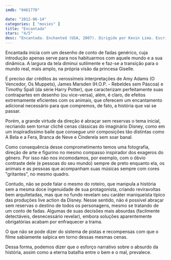 ```yaml
---
imdb: "0461770"

date: "2012-06-14"
categories: [ "movies" ]
title: "Encantada"
stars: "4/5"
desc: "Encantada. Enchanted (USA, 2007). Dirigido por Kevin Lima. Escrito por Bill Kelly. Com Amy Adams, Patrick Dempsey, James Marsden, Timothy Spall, Idina Menzel, Rachel Covey, Susan Sarandon, Julie Andrews, Jeff Bennett."
---
```

Encantada inicia com um desenho de conto de fadas genérico, cuja introdução apenas serve para nos habituarmos com aquele mundo e a sua dinâmica. A largura da tela diminui sutilmente e faz-se a transição para o mundo real, mais amplo, na própria visão da princesa Giselle.

É preciso dar créditos às verossímeis interpretações de Amy Adams (O Vencedor, Os Muppets), James Marsden (H.O.P. - Rebeldes sem Páscoa) e Timothy Spall (da série Harry Potter), que caracterizam perfeitamente suas contrapartes em desenho (ou vice-versa), além, é claro, de efeitos extremamente eficientes com os animais, que oferecem um encantamento adicional necessário para que compremos, de fato, a história que vai se passar.

Porém, a grande virtude da direção é abraçar sem reservas o tema inicial, recriando sem tornar clichê cenas clássicas do imaginário Disney, como em um inspiradíssimo baile que consegue unir composições tão distintas como A Bela e a Fera, Branca de Neve e Cinderela sem soar banal.

Como consequência desse comprometimento temos uma fotografia, direção de arte e figurino no mesmo compasso inspirador dos exageros do gênero. Por isso não nos incomodamos, por exemplo, com o óbvio contraste dele (e pessoas do seu mundo) sempre de preto enquanto ela, os animais e as pessoas que acompanham suas músicas sempre com cores "gritantes", no mesmo quadro.

Contudo, não se pode falar o mesmo do roteiro, que manipula a história sem a mesma doce ingenuidade de sua protagonista, criando reviravoltas bem arquitetadas, mas que no fundo revelam seu caráter maniqueísta típico das produções live action da Disney. Nesse sentido, não é possível abraçar sem reservas o destino de todos os personagens, mesmo se tratando de um conto de fadas. Algumas de suas decisões mais absurdas (facilmente detectáveis, desnecessário revelar), embora soluções aparentemente obrigatórias acabam por enfraquecer a trama.

O que não se pode dizer do sistema de pistas e recompensas com que o filme sabiamente salpica em torno dessas mesmas cenas.

Dessa forma, podemos dizer que o esforço narrativo sobre o absurdo da história, assim como a eterna batalha entre o bem e o mal, prevalece.

